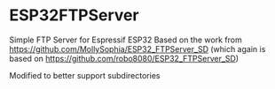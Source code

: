 # ESP32FTPServer
Simple FTP Server for Espressif ESP32
Based on the work from https://github.com/MollySophia/ESP32_FTPServer_SD (which again is based on https://github.com/robo8080/ESP32_FTPServer_SD) 

Modified to better support subdirectories
